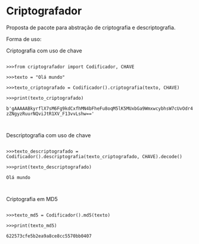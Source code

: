 # Criptografador
Proposta de pacote para abstração de criptografia e descriptografia.

Forma de uso:</br>

Criptografia com uso de chave</br>

<code>
>>>from criptografador import Codificador, CHAVE </br>
>>>texto = "Olá mundo" </br>
>>>texto_criptografado = Codificador().criptografia(texto, CHAVE)</br>
>>>print(texto_criptografado)</br>
b'gAAAAABkyrflX7sM6Fg9kdCxfhMN4bFheFu8oqM5lK5MUxbGa9WmxwcybhsW7cUvOdr4zZNgyzRuurNQviJtR1XV_F13vvLshw=='</br></br>
</code>

Descriptografia com uso de chave</br>

<code>
>>>texto_descriptografado = Codificador().descriptografia(texto_criptografado, CHAVE).decode()</br>
>>>print(texto_descriptografado)</br>
Olá mundo</br></br>
</code>


Criptografia em MD5</br>

<code>
>>>texto_md5 = Codificador().md5(texto)</br>
>>>print(texto_md5)</br>
622573cfe5b2ea9a8ce8cc5570bb0407</br>
</code>

